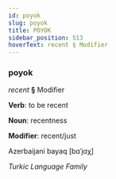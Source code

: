 ```yaml
---
id: poyok
slug: poyok
title: POYOK
sidebar_position: 513
hoverText: recent § Modifier
---
```


### poyok

*recent* **§** Modifier

**Verb**: to be recent

**Noun**: recentness

**Modifier**: recent/just

Azerbaijani bayaq [bɑˈjɑχ]

*Turkic Language Family*